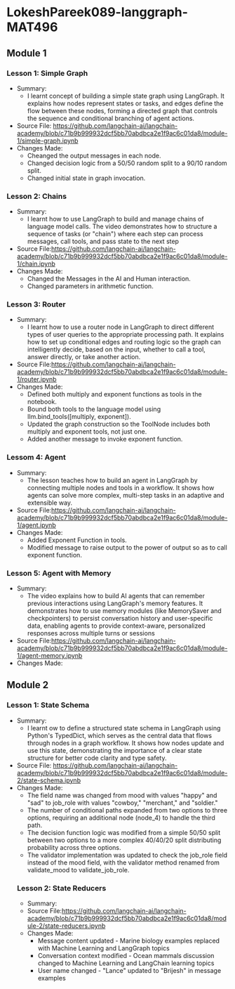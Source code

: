 # LokeshPareek089-langgraph-MAT496
## Module 1
  ### Lesson 1: Simple Graph
  * Summary:
    * I learnt concept of building a simple state graph using LangGraph. It explains how nodes represent states or tasks, and edges define the
      flow between these nodes, forming a directed graph
      that controls the sequence and conditional branching of agent actions.
  * Source File: https://github.com/langchain-ai/langchain-academy/blob/c71b9b999932dcf5bb70abdbca2e1f9ac6c01da8/module-1/simple-graph.ipynb
  * Changes Made:
    * Cheanged the output messages in each node.
    * Changed decision logic from a 50/50 random split to a 90/10 random split.
    * Changed initial state in graph invocation.
  ### Lesson 2: Chains
  * Summary:
    * I learnt how to use LangGraph to build and manage chains of language model calls. The video demonstrates how to structure a sequence of
      tasks (or "chain") where each step can process
      messages, call tools, and pass state to the next step 
  * Source File:https://github.com/langchain-ai/langchain-academy/blob/c71b9b999932dcf5bb70abdbca2e1f9ac6c01da8/module-1/chain.ipynb
  * Changes Made:
    * Changed the Messages in the AI and Human interaction.
    * Changed parameters in arithmetic function.
  ### Lesson 3: Router
  * Summary:
    * I learnt how to use a router node in LangGraph to direct different types of user queries to the appropriate processing path. It explains
      how to set up conditional edges and routing logic so
      the graph can intelligently decide, based on the input, whether to call a tool, answer directly, or take another action.
  * Source File:https://github.com/langchain-ai/langchain-academy/blob/c71b9b999932dcf5bb70abdbca2e1f9ac6c01da8/module-1/router.ipynb
  * Changes Made:
    * Defined both multiply and exponent functions as tools in the notebook.
    * Bound both tools to the language model using llm.bind_tools([multiply, exponent]).
    * Updated the graph construction so the ToolNode includes both multiply and exponent tools, not just one.
    * Added another message to invoke exponent function.
  ### Lessom 4: Agent
  * Summary:
    * The lesson teaches how to build an agent in LangGraph by connecting multiple nodes and tools in a workflow. It shows how agents can solve
      more complex, multi-step tasks in an adaptive and extensible way.
  * Source File:https://github.com/langchain-ai/langchain-academy/blob/c71b9b999932dcf5bb70abdbca2e1f9ac6c01da8/module-1/agent.ipynb
  * Changes Made:
    * Added Exponent Function in tools.
    * Modified message to raise output to the power of output so as to call exponent function.
  ### Lesson 5: Agent with Memory
  * Summary:
    * The video explains how to build AI agents that can remember previous interactions using LangGraph's memory features. It demonstrates how to
      use memory modules (like MemorySaver and
      checkpointers) to persist conversation history and user-specific data, enabling agents to provide context-aware, personalized responses
      across multiple turns or sessions
  * Source File:https://github.com/langchain-ai/langchain-academy/blob/c71b9b999932dcf5bb70abdbca2e1f9ac6c01da8/module-1/agent-memory.ipynb
  * Changes Made:

## Module 2
  ### Lesson 1: State Schema
  * Summary:
    * I learnt ow to define a structured state schema in LangGraph using Python's TypedDict, which serves as the central data that
      flows through nodes in a graph workflow. It shows how nodes update and use this state, demonstrating the importance of a clear state
      structure for better code clarity and type safety.
  * Source File: https://github.com/langchain-ai/langchain-academy/blob/c71b9b999932dcf5bb70abdbca2e1f9ac6c01da8/module-2/state-schema.ipynb
  * Changes Made:
    * The field name was changed from mood with values "happy" and "sad" to job_role with values "cowboy," "merchant," and "soldier."
    * The number of conditional paths expanded from two options to three options, requiring an additional node (node_4) to handle the third path.
    * The decision function logic was modified from a simple 50/50 split between two options to a more complex 40/40/20 split distributing
      probability across three options.
    * The validator implementation was updated to check the job_role field instead of the mood field, with the validator method renamed from
      validate_mood to validate_job_role.
    ### Lesson 2: State Reducers
    * Summary:
    * Source File:https://github.com/langchain-ai/langchain-academy/blob/c71b9b999932dcf5bb70abdbca2e1f9ac6c01da8/module-2/state-reducers.ipynb
    * Changes Made:
      * Message content updated - Marine biology examples replaced with Machine Learning and LangGraph topics
      * Conversation context modified - Ocean mammals discussion changed to Machine Learning and LangChain learning topics
      * User name changed - "Lance" updated to "Brijesh" in message examples
